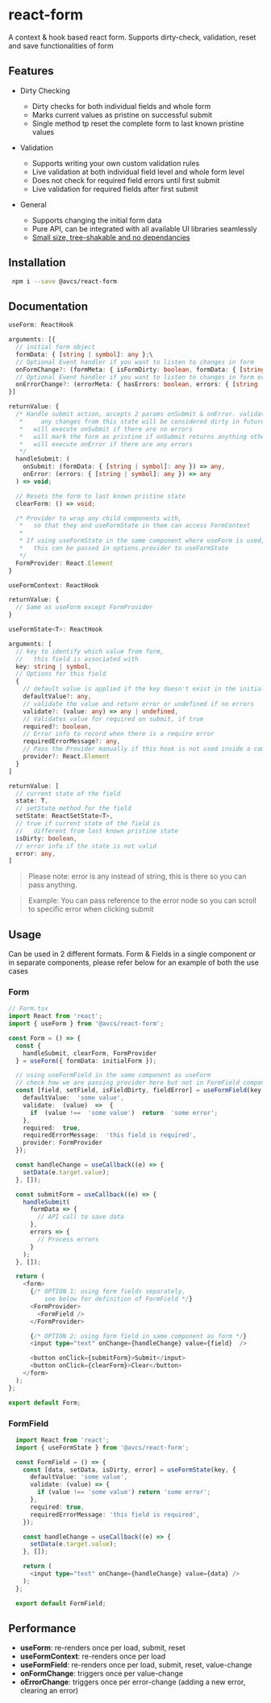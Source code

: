 
# react-form
A context & hook based react form. Supports dirty-check, validation, reset and save functionalities of form

## Features
- Dirty Checking
  - Dirty checks for both individual fields and whole form
  - Marks current values as pristine on successful submit
  - Single method tp reset the complete form to last known pristine values

- Validation
  - Supports writing your own custom validation rules
  - Live validation at both individual field level and whole form level
  - Does not check for required field errors until first submit
  - Live validation for required fields after first submit

- General
  - Supports changing the initial form data
  - Pure API, can be integrated with all available UI libraries seamlessly
  - [Small size, tree-shakable and no dependancies](https://bundlephobia.com/package/@avcs/react-form)

## Installation
```bash
 npm i --save @avcs/react-form
```

## Documentation
```typescript
useForm: ReactHook

arguments: [{
  // initial form object
  formData: { [string | symbol]: any };\
  // Optional Event handler if you want to listen to changes in form
  onFormChange?: (formMeta: { isFormDirty: boolean, formData: { [string | symbol]: any } }) => void;
  // Optional Event handler if you want to listen to changes in form errors
  onErrorChange?: (errorMeta: { hasErrors: boolean, errors: { [string | symbol]: any } }) => void;
}]

returnValue: {
  /* Handle submit action, accepts 2 params onSubmit & onError. validates required errors
   *     any changes from this state will be considered dirty in future
   *   will execute onSubmit if there are no errors
   *   will mark the form as pristine if onSubmit returns anything other than false
   *   will execute onError if there are any errors
   */
  handleSubmit: (
    onSubmit: (formData: { [string | symbol]: any }) => any,
    onError: (errors: { [string | symbol]: any }) => any
  ) => void;

  // Resets the form to last known pristine state
  clearForm: () => void;

  /* Provider to wrap any child components with,
   *   so that they and useFormState in them can access FormContext
   *
   * If using useFormState in the same component where useForm is used,
   *   this can be passed in options.provider to useFormState
   */
  FormProvider: React.Element
}
```

```typescript
useFormContext: ReactHook

returnValue: {
  // Same as useForm except FormProvider
}
```

```typescript
useFormState<T>: ReactHook

arguments: [
  // key to identify which value from form,
  //   this field is associated with
  key: string | symbol,
  // Options for this field
  {
    // default value is applied if the key doesn't exist in the initial form
    defaultValue?: any,
    // validate the value and return error or undefined if no errors
    validate?: (value: any) => any | undefined,
    // Validates value for required on submit, if true
    required?: boolean,
    // Error info to record when there is a require error
    requiredErrorMessage?: any,
    // Pass the Provider manually if this hook is not used inside a component thats wrapped in Provider
    provider?: React.Element
  }
]

returnValue: [
  // current state of the field
  state: T,
  // setState method for the field
  setState: ReactSetState<T>,
  // true if current state of the field is
  //   different from last known pristine state
  isDirty: boolean,
  // error info if the state is not valid
  error: any,
]
```

> Please note: error is any instead of string, this is there so you can pass anything.

> Example: You can pass reference to the error node so you can scroll to specific error when clicking submit

## Usage
Can be used in 2 different formats. Form & Fields in a single component or in separate components,
please refer below for an example of both the use cases

### Form
```typescript
// Form.tsx
import React from 'react';
import { useForm } from '@avcs/react-form';

const Form = () => {
  const {
    handleSubmit, clearForm, FormProvider
  } = useForm({ formData: initialForm });

  // using useFormField in the same component as useForm
  // check how we are passing provider here but not in FormField component
  const [field, setField, isFieldDirty, fieldError] = useFormField(key, {
    defaultValue:  'some value',
    validate:  (value)  =>  {
      if  (value !==  'some value')  return  'some error';
    },
    required:  true,
    requiredErrorMessage:  'this field is required',
    provider: FormProvider
  });

  const handleChange = useCallback((e) => {
    setData(e.target.value);
  }, []);

  const submitForm = useCallback((e) => {
    handleSubmit(
      formData => {
        // API call to save data
      },
      errors => {
        // Process errors
      }
    );
  }, []);

  return (
    <form>
      {/* OPTION 1: using form fields separately,
          see below for definition of FormField */}
      <FormProvider>
        <FormField />
      </FormProvider>

      {/* OPTION 2: using form field in same component as form */}
      <input type="text" onChange={handleChange} value={field}  />

      <button onClick={submitForm}>Submit</input>
      <button onClick={clearForm}>Clear</button>
    </form>
  );
};

export default Form;
```

### FormField
```typescript
  import React from 'react';
  import { useFormState } from '@avcs/react-form';

  const FormField = () => {
    const [data, setData, isDirty, error] = useFormState(key, {
      defaultValue: 'some value',
      validate: (value) => {
        if (value !== 'some value') return 'some error';
      },
      required: true,
      requiredErrorMessage: 'this field is required',
    });

    const handleChange = useCallback((e) => {
      setData(e.target.value);
    }, []);

    return (
      <input type="text" onChange={handleChange} value={data} />
    );
  };

  export default FormField;
```

## Performance
- **useForm**: re-renders once per load, submit, reset
- **useFormContext**: re-renders once per load
- **useFormField**: re-renders once per load, submit, reset, value-change
- **onFormChange**: triggers once per value-change
- **oErrorChange**: triggers once per error-change (adding a new error, clearing an error)
